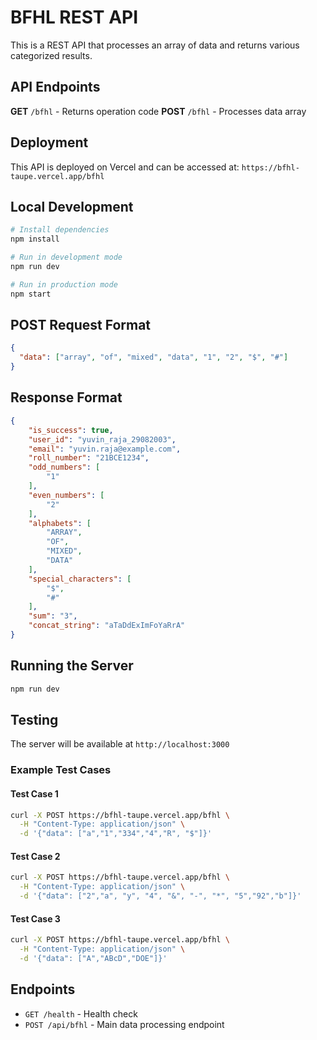 # BFHL REST API

This is a REST API that processes an array of data and returns various categorized results.

## API Endpoints

**GET** `/bfhl` - Returns operation code
**POST** `/bfhl` - Processes data array

## Deployment

This API is deployed on Vercel and can be accessed at: `https://bfhl-taupe.vercel.app/bfhl`

## Local Development

```bash
# Install dependencies
npm install

# Run in development mode
npm run dev

# Run in production mode
npm start
```

## POST Request Format

```json
{
  "data": ["array", "of", "mixed", "data", "1", "2", "$", "#"]
}
```

## Response Format

```json
{
    "is_success": true,
    "user_id": "yuvin_raja_29082003",
    "email": "yuvin.raja@example.com",
    "roll_number": "21BCE1234",
    "odd_numbers": [
        "1"
    ],
    "even_numbers": [
        "2"
    ],
    "alphabets": [
        "ARRAY",
        "OF",
        "MIXED",
        "DATA"
    ],
    "special_characters": [
        "$",
        "#"
    ],
    "sum": "3",
    "concat_string": "aTaDdExImFoYaRrA"
}
```

## Running the Server

```bash
npm run dev
```

## Testing

The server will be available at `http://localhost:3000`

### Example Test Cases

#### Test Case 1

```bash
curl -X POST https://bfhl-taupe.vercel.app/bfhl \
  -H "Content-Type: application/json" \
  -d '{"data": ["a","1","334","4","R", "$"]}'
```

#### Test Case 2

```bash
curl -X POST https://bfhl-taupe.vercel.app/bfhl \
  -H "Content-Type: application/json" \
  -d '{"data": ["2","a", "y", "4", "&", "-", "*", "5","92","b"]}'
```

#### Test Case 3

```bash
curl -X POST https://bfhl-taupe.vercel.app/bfhl \
  -H "Content-Type: application/json" \
  -d '{"data": ["A","ABcD","DOE"]}'
```

## Endpoints

- `GET /health` - Health check
- `POST /api/bfhl` - Main data processing endpoint
